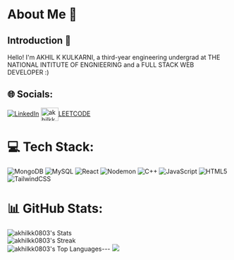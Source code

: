 # About Me 🚀

## Introduction 🌟
Hello! I'm AKHIL K KULKARNI, a third-year engineering undergrad at THE NATIONAL INTITUTE OF ENGNIEERING and a FULL STACK WEB DEVELOPER :)
## 🌐 Socials:
[![LinkedIn](https://img.shields.io/badge/LinkedIn-%230077B5.svg?logo=linkedin&logoColor=white)](https://linkedin.com/in/akhil-k-kulkarni-6a2b65223/)
<a href="https://www.leetcode.com/akhilkk03" target="blank">
<img align="center" src="https://repository-images.githubusercontent.com/660115526/cbbcd367-535a-4e9d-927b-9eacd8d652e8" alt="akhilkk03" height="30" width="40" />LEETCODE</a>

# 💻 Tech Stack:
![MongoDB](https://img.shields.io/badge/MongoDB-%234ea94b.svg?style=for-the-badge&logo=mongodb&logoColor=white) ![MySQL](https://img.shields.io/badge/mysql-%2300000f.svg?style=for-the-badge&logo=mysql&logoColor=white) ![React](https://img.shields.io/badge/react-%2320232a.svg?style=for-the-badge&logo=react&logoColor=%2361DAFB) ![Nodemon](https://img.shields.io/badge/NODEMON-%23323330.svg?style=for-the-badge&logo=nodemon&logoColor=%BBDEAD) ![C++](https://img.shields.io/badge/c++-%2300599C.svg?style=for-the-badge&logo=c%2B%2B&logoColor=white) ![JavaScript](https://img.shields.io/badge/javascript-%23323330.svg?style=for-the-badge&logo=javascript&logoColor=%23F7DF1E) ![HTML5](https://img.shields.io/badge/html5-%23E34F26.svg?style=for-the-badge&logo=html5&logoColor=white) ![TailwindCSS](https://img.shields.io/badge/tailwindcss-%2338B2AC.svg?style=for-the-badge&logo=tailwind-css&logoColor=white)
# 📊 GitHub Stats:
![akhilkk0803's Stats](https://github-readme-stats.vercel.app/api?username=akhilkk0803&theme=vue-dark&show_icons=true&hide_border=true&count_private=true)<br/>
![akhilkk0803's Streak](https://github-readme-streak-stats.herokuapp.com/?user=akhilkk0803&theme=vue-dark&hide_border=true)<br/>
![akhilkk0803's Top Languages](https://github-readme-stats.vercel.app/api/top-langs/?username=akhilkk0803&theme=vue-dark&show_icons=true&hide_border=true&layout=compact)---
![](https://komarev.com/ghpvc/?username=your-github-username)


 

